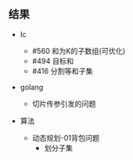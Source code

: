 ## 结果
- lc    
  - #560 和为K的子数组(可优化)
  - #494 目标和
  - #416 分割等和子集

- golang 
  - 切片传参引发的问题

- 算法  
  - 动态规划-01背包问题
    - 划分子集